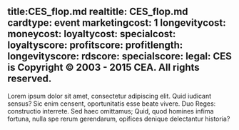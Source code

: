 title:CES_flop.md
realtitle: CES_flop.md 
cardtype: event
marketingcost: 1
longevitycost: 
moneycost: 
loyaltycost:
specialcost: 
loyaltyscore:
profitscore:
profitlength: 
longevityscore:
rdscore: 
specialscore:
legal: CES is Copyright © 2003 - 2015 CEA. All rights reserved.
---
Lorem ipsum dolor sit amet, consectetur adipiscing elit. Quid iudicant sensus? Sic enim censent, oportunitatis esse beate vivere. Duo Reges: constructio interrete. Sed haec omittamus; Quid, quod homines infima fortuna, nulla spe rerum gerendarum, opifices denique delectantur historia?
